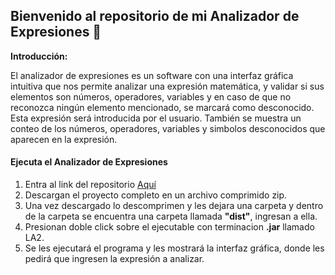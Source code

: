 ## Bienvenido al repositorio de mi Analizador de Expresiones 🧐

**Introducción:**

El analizador de expresiones es un software con una interfaz gráfica intuitiva que nos permite analizar una expresión matemática, y validar si sus elementos son números, operadores, variables y en caso de que no reconozca ningún elemento mencionado, se marcará como desconocido. Esta expresión será introducida por el usuario.
También se muestra un conteo de los números, operadores, variables y simbolos desconocidos que aparecen en la expresión.

#### Ejecuta el Analizador de Expresiones

1. Entra al link del repositorio [Aquí](https://github.com/alexKillaZ00/AnalizadorLexicohttp:// "Aquí")
2. Descargan el proyecto completo en un archivo comprimido zip.
3. Una vez descargado lo descomprimen y les dejara una carpeta y dentro de la carpeta se encuentra una carpeta llamada **"dist"**, ingresan a ella. 
4. Presionan doble click sobre el ejecutable con terminacion **.jar** llamado LA2.
4. Se les ejecutará el programa y les mostrará la interfaz gráfica, donde les pedirá que ingresen la expresión a analizar.